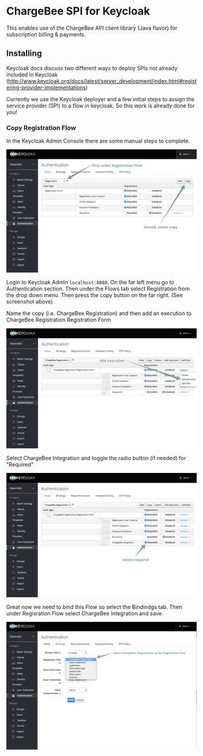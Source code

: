 # ChargeBee SPI for Keycloak

This enables use of the ChargeBee API client library (Java flavor) for subscription billing & payments.

## Installing
Keycloak docs discuss two different ways to deploy SPIs not already included in Keycloak (http://www.keycloak.org/docs/latest/server_development/index.html#registering-provider-implementations)

Currently we use the Keycloak deployer and a few initial steps to assign the service provider (SPI) to a flow in keycloak. So this work is already done for you!

### Copy Registration Flow

In the Keycloak Admin Console there are some manual steps to complete.

![Copy Registration Flow](./screenshots/copy-registration-flow.png)

Login to Keycloak Admin `localhost:8080`. On the far left menu go to Authentication section. Then under the Flows tab select Registration from the drop down menu. Then press the copy button on the far right. (See screenshot above)

Name the copy (i.e. ChargeBee Registration) and then add an execution to ChargeBee Registration Registration Form

![add execution](./screenshots/add-execution.png)

Select ChargeBee Integration and toggle the radio button (if needed) for "Required"

![select required](./screenshots/required.png)

Great now we need to bind this Flow so select the Bindindgs tab. Then under Regisration Flow select ChargeBee Integration and save.

![binding the flow](./screenshots/binding.png)

